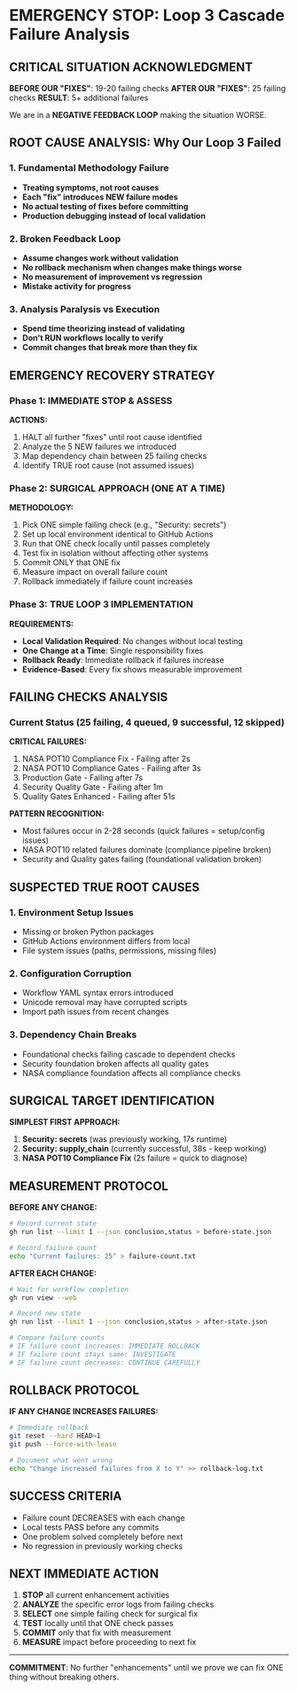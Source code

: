 # EMERGENCY STOP: Loop 3 Cascade Failure Analysis

## CRITICAL SITUATION ACKNOWLEDGMENT

**BEFORE OUR "FIXES"**: 19-20 failing checks
**AFTER OUR "FIXES"**: 25 failing checks
**RESULT**: 5+ additional failures 

We are in a **NEGATIVE FEEDBACK LOOP** making the situation WORSE.

## ROOT CAUSE ANALYSIS: Why Our Loop 3 Failed

### 1. Fundamental Methodology Failure
-  **Treating symptoms, not root causes**
-  **Each "fix" introduces NEW failure modes**
-  **No actual testing of fixes before committing**
-  **Production debugging instead of local validation**

### 2. Broken Feedback Loop
-  **Assume changes work without validation**
-  **No rollback mechanism when changes make things worse**
-  **No measurement of improvement vs regression**
-  **Mistake activity for progress**

### 3. Analysis Paralysis vs Execution
-  **Spend time theorizing instead of validating**
-  **Don't RUN workflows locally to verify**
-  **Commit changes that break more than they fix**

## EMERGENCY RECOVERY STRATEGY

### Phase 1: IMMEDIATE STOP & ASSESS

**ACTIONS:**
1.  HALT all further "fixes" until root cause identified
2.  Analyze the 5 NEW failures we introduced
3.  Map dependency chain between 25 failing checks
4.  Identify TRUE root cause (not assumed issues)

### Phase 2: SURGICAL APPROACH (ONE AT A TIME)

**METHODOLOGY:**
1. Pick ONE simple failing check (e.g., "Security: secrets")
2. Set up local environment identical to GitHub Actions
3. Run that ONE check locally until passes completely
4. Test fix in isolation without affecting other systems
5. Commit ONLY that ONE fix
6. Measure impact on overall failure count
7. Rollback immediately if failure count increases

### Phase 3: TRUE LOOP 3 IMPLEMENTATION

**REQUIREMENTS:**
-  **Local Validation Required**: No changes without local testing
-  **One Change at a Time**: Single responsibility fixes
-  **Rollback Ready**: Immediate rollback if failures increase
-  **Evidence-Based**: Every fix shows measurable improvement

## FAILING CHECKS ANALYSIS

### Current Status (25 failing, 4 queued, 9 successful, 12 skipped)

**CRITICAL FAILURES:**
1. NASA POT10 Compliance Fix - Failing after 2s
2. NASA POT10 Compliance Gates - Failing after 3s
3. Production Gate - Failing after 7s
4. Security Quality Gate - Failing after 1m
5. Quality Gates Enhanced - Failing after 51s

**PATTERN RECOGNITION:**
- Most failures occur in 2-28 seconds (quick failures = setup/config issues)
- NASA POT10 related failures dominate (compliance pipeline broken)
- Security and Quality gates failing (foundational validation broken)

## SUSPECTED TRUE ROOT CAUSES

### 1. Environment Setup Issues
- Missing or broken Python packages
- GitHub Actions environment differs from local
- File system issues (paths, permissions, missing files)

### 2. Configuration Corruption
- Workflow YAML syntax errors introduced
- Unicode removal may have corrupted scripts
- Import path issues from recent changes

### 3. Dependency Chain Breaks
- Foundational checks failing cascade to dependent checks
- Security foundation broken affects all quality gates
- NASA compliance foundation affects all compliance checks

## SURGICAL TARGET IDENTIFICATION

**SIMPLEST FIRST APPROACH:**
1. **Security: secrets** (was previously working, 17s runtime)
2. **Security: supply_chain** (currently successful, 38s - keep working)
3. **NASA POT10 Compliance Fix** (2s failure = quick to diagnose)

## MEASUREMENT PROTOCOL

**BEFORE ANY CHANGE:**
```bash
# Record current state
gh run list --limit 1 --json conclusion,status > before-state.json

# Record failure count
echo "Current failures: 25" > failure-count.txt
```

**AFTER EACH CHANGE:**
```bash
# Wait for workflow completion
gh run view --web

# Record new state
gh run list --limit 1 --json conclusion,status > after-state.json

# Compare failure counts
# IF failure count increases: IMMEDIATE ROLLBACK
# IF failure count stays same: INVESTIGATE
# IF failure count decreases: CONTINUE CAREFULLY
```

## ROLLBACK PROTOCOL

**IF ANY CHANGE INCREASES FAILURES:**
```bash
# Immediate rollback
git reset --hard HEAD~1
git push --force-with-lease

# Document what went wrong
echo "Change increased failures from X to Y" >> rollback-log.txt
```

## SUCCESS CRITERIA

-  Failure count DECREASES with each change
-  Local tests PASS before any commits
-  One problem solved completely before next
-  No regression in previously working checks

## NEXT IMMEDIATE ACTION

1. **STOP** all current enhancement activities
2. **ANALYZE** the specific error logs from failing checks
3. **SELECT** one simple failing check for surgical fix
4. **TEST** locally until that ONE check passes
5. **COMMIT** only that fix with measurement
6. **MEASURE** impact before proceeding to next fix

---

**COMMITMENT**: No further "enhancements" until we prove we can fix ONE thing without breaking others.